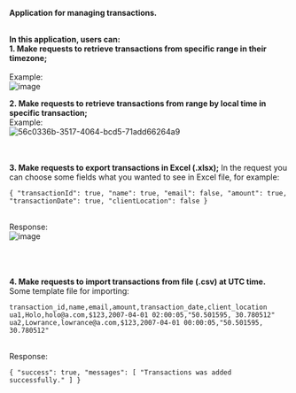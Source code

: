 **Application for managing transactions.**<br><br>

**In this application, users can:**<br>
**1. Make requests to retrieve transactions from specific range in their timezone;**<br>
<br>Example:<br>
![image](https://github.com/TheSemurai/TransactionsApplication/assets/58783774/54b1d5cc-59d6-49de-b24d-cab29f32863a)


**2. Make requests to retrieve transactions from range by local time in specific transaction;**
<br>Example:<br> 
![56c0336b-3517-4064-bcd5-71add66264a9](https://github.com/TheSemurai/TransactionsApplication/assets/58783774/dc8c8be0-7a54-4915-aba3-1e82524f2fa0)
<br> <br> <br> 

**3. Make requests to export transactions in Excel (.xlsx);**
In the request you can choose some fields what you wanted to see in Excel file, for example:<br>

`{
  "transactionId": true,
  "name": true,
  "email": false,
  "amount": true,
  "transactionDate": true,
  "clientLocation": false
}`


<br>Response:<br>
![image](https://github.com/TheSemurai/TransactionsApplication/assets/58783774/b6ce2c22-64c3-48fb-9225-e1e5d3d33cca)

<br> <br> <br> 
**4. Make requests to import transactions from file (.csv) at UTC time.**
Some template file for importing:<br>

`transaction_id,name,email,amount,transaction_date,client_location`<br>
`ua1,Holo,holo@a.com,$123,2007-04-01 02:00:05,"50.501595, 30.780512"`<br>
`ua2,Lowrance,lowrance@a.com,$123,2007-04-01 00:00:05,"50.501595, 30.780512"`<br>


<br>Response:<br>

`{
  "success": true,
  "messages": [
    "Transactions was added successfully."
  ]
}`
